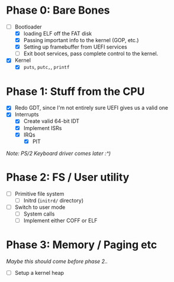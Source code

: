 # Phase 0: Bare Bones
- [ ] Bootloader
  - [X] loading ELF off the FAT disk
  - [X] Passing important info to the kernel (GOP, etc.)
  - [X] Setting up framebuffer from UEFI services
  - [ ] Exit boot services, pass complete control to the kernel.
- [X] Kernel
  - [X] `puts`, `putc,`, `printf`

# Phase 1: Stuff from the CPU
- [X] Redo GDT, since I'm not entirely sure UEFI gives us a valid one
- [X] Interrupts
  - [X] Create valid 64-bit IDT
  - [X] Implement ISRs
  - [X] IRQs
    - [X] PIT

*Note: PS/2 Keyboard driver comes later :^)*
# Phase 2: FS / User utility
- [ ] Primitive file system
  - [ ] Initrd (`initrd/` directory)
- [ ] Switch to user mode
  - [ ] System calls
  - [ ] Implement either COFF or ELF

# Phase 3: Memory / Paging etc
*Maybe this should come before phase 2..*

- [ ] Setup a kernel heap